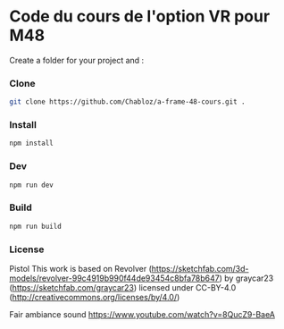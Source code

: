 # Code du cours de l'option VR pour M48

Create a folder for your project and :

### Clone
```sh
git clone https://github.com/Chabloz/a-frame-48-cours.git .
```
### Install
```sh
npm install
```
### Dev
```sh
npm run dev
```
### Build
```sh
npm run build
```

### License
Pistol
This work is based on Revolver (https://sketchfab.com/3d-models/revolver-99c4919b990f44de93454c8bfa78b647) by graycar23 (https://sketchfab.com/graycar23) licensed under CC-BY-4.0 (http://creativecommons.org/licenses/by/4.0/)

Fair ambiance sound
https://www.youtube.com/watch?v=8QucZ9-BaeA 
